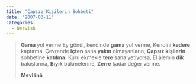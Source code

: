 ```yaml
---
title: "Çapsız Kişilerin Sohbeti"
date: "2007-03-11"
categories: 
  - Dervish
---
```


> **Gama** yol verme Ey gönül, kendinde **gama** yol verme, Kendini **kedere** kaptırma. Çevrende **içten** sana **yakın** olmayanların, **Çapsız kişilerin** sohbetine **katılma.** Kuru ekmekle **tere** sana yetiyorsa, El âlemin **dik** bakışlarına, **Bıyık** bükmelerine, **Zerre** kadar değer verme.
> 
> **Mevlânâ**
